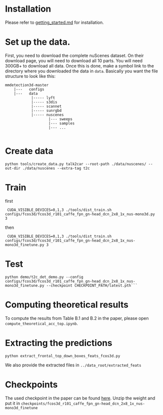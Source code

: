 # Installation

Please refer to [getting_started.md](docs/getting_started.md) for installation.

# Set up the data.
First, you need to download the complete nuScenes dataset.
On their download page, you will need to download all 10 parts.
You will need 300GB+ to download all data. 
Once this is done, make a symbol link to the directory where you downloaded the data in `data`.
Basically you want the file structure to look like this:

```
mmdetection3d-master
    |---   configs
    |---   data
            |----- lyft
            |----- s3dis
            |----- scannet
            |----- sunrgbd
            |----- nuscenes
                    |--- sweeps
                    |--- samples
                    |--- ...
            
```

# Create data

```
python tools/create_data.py talk2car --root-path ./data/nuscenes/ --out-dir ./data/nuscenes --extra-tag t2c
```

# Train

first 

```
 CUDA_VISIBLE_DEVICES=0,1,3 ./tools/dist_train.sh configs/fcos3d/fcos3d_r101_caffe_fpn_gn-head_dcn_2x8_1x_nus-mono3d.py 3
```

then

```
 CUDA_VISIBLE_DEVICES=0,1,3 ./tools/dist_train.sh configs/fcos3d/fcos3d_r101_caffe_fpn_gn-head_dcn_2x8_1x_nus-mono3d_finetune.py 3
```

# Test

```
python demo/t2c_det_demo.py --config configs/fcos3d/fcos3d_r101_caffe_fpn_gn-head_dcn_2x8_1x_nus-mono3d_finetune.py --checkpoint CHECKPOINT_PATH/latest.pth```
```

# Computing theoretical results

To compute the results from Table B.1 and B.2 in the paper, please open `compute_theoretical_acc_top.ipynb`.

# Extracting the predictions

`python extract_frontal_top_down_boxes_feats_fcos3d.py`

We also provide the extracted files in `../data_root/extracted_feats`


# Checkpoints

The used checkpoint in the paper can be found [here](https://drive.google.com/file/d/1hzHgja5moFTwJusHTro0DxkdgIo323rv/view?usp=share_link).
Unzip the weight and put it in `checkpoints/fcos3d_r101_caffe_fpn_gn-head_dcn_2x8_1x_nus-mono3d_finetune`

